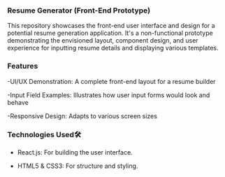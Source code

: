 ### Resume Generator (Front-End Prototype)

This repository showcases the front-end user interface and design for a potential resume generation application. It's a non-functional prototype demonstrating the envisioned layout, component design, and user experience for inputting resume details and displaying various templates.

### Features

-UI/UX Demonstration: A complete front-end layout for a resume builder

-Input Field Examples: Illustrates how user input forms would look and behave

-Responsive Design: Adapts to various screen sizes

### Technologies Used🛠

- React.js: For building the user interface.

- HTML5 & CSS3: For structure and styling.


